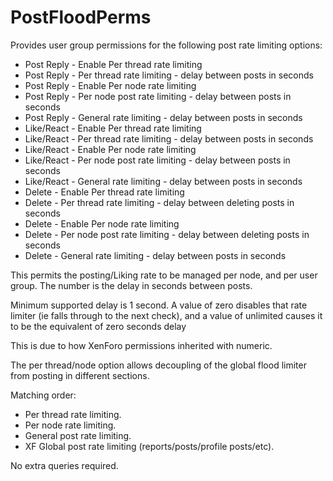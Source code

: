 #  PostFloodPerms

Provides user group permissions for the following post rate limiting options:

- Post Reply - Enable Per thread rate limiting
- Post Reply - Per thread rate limiting - delay between posts in seconds
- Post Reply - Enable Per node rate limiting
- Post Reply - Per node post rate limiting - delay between posts in seconds
- Post Reply - General rate limiting - delay between posts in seconds
- Like/React - Enable Per thread rate limiting
- Like/React - Per thread rate limiting - delay between posts in seconds
- Like/React - Enable Per node rate limiting
- Like/React - Per node post rate limiting - delay between posts in seconds
- Like/React - General rate limiting - delay between posts in seconds
- Delete - Enable Per thread rate limiting
- Delete - Per thread rate limiting - delay between deleting posts in seconds
- Delete - Enable Per node rate limiting
- Delete - Per node post rate limiting - delay between deleting posts in seconds
- Delete - General rate limiting - delay between posts in seconds



This permits the posting/Liking rate to be managed per node, and per user group. The number is the delay in seconds between posts.

Minimum supported delay is 1 second. A value of zero disables that rate limiter (ie falls through to the next check), and a value of unlimited causes it to be the equivalent of zero seconds delay

This is due to how XenForo permissions inherited with numeric.

The per thread/node option allows decoupling of the global flood limiter from posting in different sections.

Matching order:
- Per thread rate limiting.
- Per node rate limiting.
- General post rate limiting.
- XF Global post rate limiting (reports/posts/profile posts/etc).

No extra queries required.